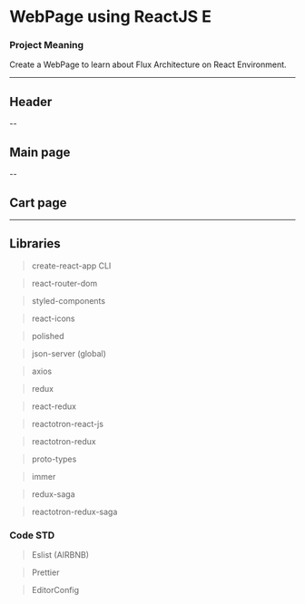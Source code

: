 # WebPage using ReactJS E
### Project Meaning
Create a WebPage to learn about Flux Architecture on React Environment.

----
## Header
--
## Main page
--
## Cart page
----

## Libraries
> create-react-app CLI

> react-router-dom

> styled-components

> react-icons

> polished

> json-server (global)

> axios

> redux

> react-redux

> reactotron-react-js

> reactotron-redux

> proto-types

> immer

> redux-saga

> reactotron-redux-saga

### Code STD
> Eslist (AIRBNB)

> Prettier

> EditorConfig

